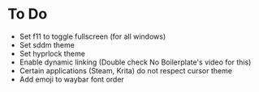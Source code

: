 # To Do

- Set f11 to toggle fullscreen (for all windows)
- Set sddm theme
- Set hyprlock theme
- Enable dynamic linking (Double check No Boilerplate's video for this)
- Certain applications (Steam, Krita) do not respect cursor theme
- Add emoji to waybar font order